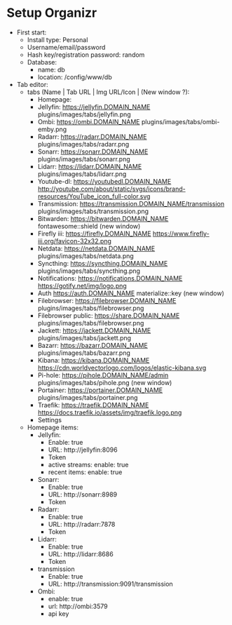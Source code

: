 # Setup Organizr
- First start:
  - Install type: Personal
  - Username/email/password
  - Hash key/registration password: random
  - Database:
    - name: db
    - location: /config/www/db
- Tab editor:
  - tabs (Name | Tab URL | Img URL/Icon | (New window ?):
    - Homepage:
    - Jellyfin: https://jellyfin.DOMAIN_NAME plugins/images/tabs/jellyfin.png
    - Ombi: https://ombi.DOMAIN_NAME plugins/images/tabs/ombi-emby.png
    - Radarr: https://radarr.DOMAIN_NAME plugins/images/tabs/radarr.png
    - Sonarr: https://sonarr.DOMAIN_NAME plugins/images/tabs/sonarr.png
    - Lidarr: https://lidarr.DOMAIN_NAME plugins/images/tabs/lidarr.png
    - Youtube-dl: https://youtubedl.DOMAIN_NAME http://youtube.com/about/static/svgs/icons/brand-resources/YouTube_icon_full-color.svg
    - Transmission: https://transmission.DOMAIN_NAME/transmission plugins/images/tabs/transmission.png
    - Bitwarden: https://bitwarden.DOMAIN_NAME fontawesome::shield (new window)
    - Firefly iii: https://firefly.DOMAIN_NAME https://www.firefly-iii.org/favicon-32x32.png
    - Netdata: https://netdata.DOMAIN_NAME plugins/images/tabs/netdata.png
    - Syncthing: https://syncthing.DOMAIN_NAME plugins/images/tabs/syncthing.png
    - Notifications: https://notifications.DOMAIN_NAME https://gotify.net/img/logo.png
    - Auth https://auth.DOMAIN_NAME materialize::key (new window)
    - Filebrowser: https://filebrowser.DOMAIN_NAME plugins/images/tabs/filebrowser.png
    - Filebrowser public: https://share.DOMAIN_NAME plugins/images/tabs/filebrowser.png
    - Jackett: https://jackett.DOMAIN_NAME plugins/images/tabs/jackett.png
    - Bazarr: https://bazarr.DOMAIN_NAME plugins/images/tabs/bazarr.png
    - Kibana: https://kibana.DOMAIN_NAME https://cdn.worldvectorlogo.com/logos/elastic-kibana.svg
    - Pi-hole: https://pihole.DOMAIN_NAME/admin plugins/images/tabs/pihole.png (new window)
    - Portainer: https://portainer.DOMAIN_NAME plugins/images/tabs/portainer.png
    - Traefik: https://traefik.DOMAIN_NAME https://docs.traefik.io/assets/img/traefik.logo.png
    - Settings
  - Homepage items:
    - Jellyfin:
      - Enable: true
      - URL: http://jellyfin:8096
      - Token
      - active streams: enable: true
      - recent items: enable: true
    - Sonarr:
      - Enable: true
      - URL: http://sonarr:8989
      - Token
    - Radarr:
      - Enable: true
      - URL: http://radarr:7878
      - Token
    - Lidarr:
      - Enable: true
      - URL: http://lidarr:8686
      - Token
    - transmission
      - Enable: true
      - URL: http://transmission:9091/transmission
    - Ombi:
      - enable: true
      - url: http://ombi:3579
      - api key
